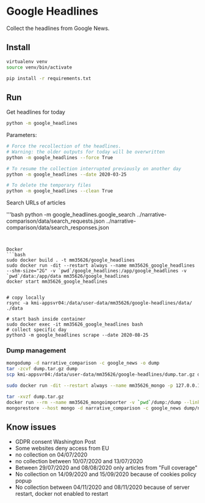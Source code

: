 # Google Headlines

Collect the headlines from Google News.

## Install

```bash
virtualenv venv
source venv/bin/activate

pip install -r requirements.txt
```

## Run

Get headlines for today

```bash
python -m google_headlines
```

Parameters:

```bash
# Force the recollection of the headlines.
# Warning: the older outputs for today will be overwritten
python -m google_headlines --force True

# To resume the collection interrupted previously on another day
python -m google_headlines --date 2020-03-25

# To delete the temporary files
python -m google_headlines --clean True
```

Search URLs of articles

'''bash
python -m google_headlines.google_search ../narrative-comparison/data/search_requests.json ../narrative-comparison/data/search_responses.json
```


Docker
```bash
sudo docker build . -t mm35626/google_headlines
sudo docker run -dit --restart always --name mm35626_google_headlines --shm-size="2G" -v `pwd`/google_headlines:/app/google_headlines -v `pwd`/data:/app/data mm35626/google_headlines
docker start mm35626_google_headlines


# copy locally
rsync -a kmi-appsvr04:/data/user-data/mm35626/google-headlines/data/ ./data

# start bash inside container
sudo docker exec -it mm35626_google_headlines bash
# collect specific day
python3 -m google_headlines scrape --date 2020-08-25
```

### Dump management
```bash
mongodump -d narrative_comparison -c google_news -o dump
tar -zcvf dump.tar.gz dump
scp kmi-appsvr04:/data/user-data/mm35626/google-headlines/dump.tar.gz dump.tar.gz

sudo docker run -dit --restart always --name mm35626_mongo -p 127.0.0.1:27017:27017 -v mm5626_mongo_volume:/data/db mongo

tar -xvzf dump.tar.gz
docker run --rm --name mm35626_mongoimporter -v `pwd`/dump:/dump --link=mm35626_mongo:mongo -it mongo bash
mongorestore --host mongo -d narrative_comparison -c google_news dump/narrative_comparison/google_news.bson
```

## Know issues

- GDPR consent Washington Post
- Some websites deny access from EU
- no collection on 04/07/2020
- no collection between 10/07/2020 and 13/07/2020
- Between 29/07/2020 and 08/08/2020 only articles from "Full coverage"
- No collection on 14/09/2020 and 15/09/2020 because of cookies policy popup
- No collection between 04/11/2020 and 08/11/2020 because of server restart, docker not enabled to restart

